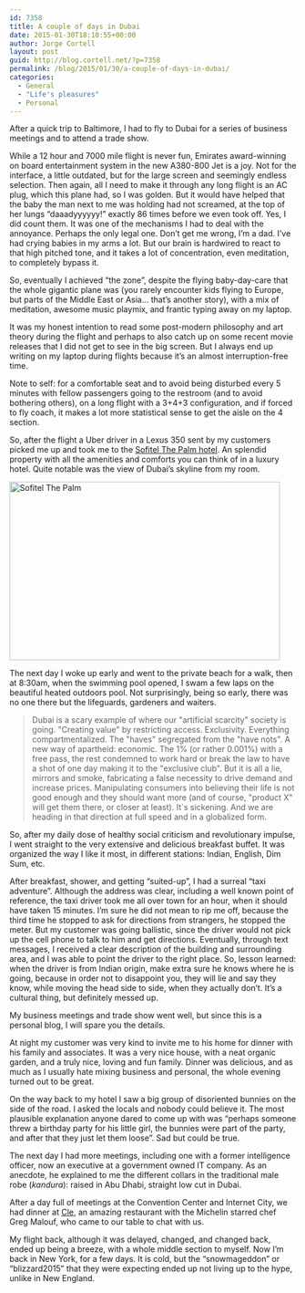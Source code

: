 ```yaml
---
id: 7358
title: A couple of days in Dubai
date: 2015-01-30T18:10:55+00:00
author: Jorge Cortell
layout: post
guid: http://blog.cortell.net/?p=7358
permalink: /blog/2015/01/30/a-couple-of-days-in-dubai/
categories:
  - General
  - "Life's pleasures"
  - Personal
---
```

After a quick trip to Baltimore, I had to fly to Dubai for a series of business meetings and to attend a trade show.

While a 12 hour and 7000 mile flight is never fun, Emirates award-winning on board entertainment system in the new A380-800 Jet is a joy. Not for the interface, a little outdated, but for the large screen and seemingly endless selection. Then again, all I need to make it through any long flight is an AC plug, which this plane had, so I was golden. But it would have helped that the baby the man next to me was holding had not screamed, at the top of her lungs “daaadyyyyyy!” exactly 86 times before we even took off. Yes, I did count them. It was one of the mechanisms I had to deal with the annoyance. Perhaps the only legal one. Don’t get me wrong, I’m a dad. I’ve had crying babies in my arms a lot. But our brain is hardwired to react to that high pitched tone, and it takes a lot of concentration, even meditation, to completely bypass it.

So, eventually I achieved “the zone”, despite the flying baby-day-care that the whole gigantic plane was (you rarely encounter kids flying to Europe, but parts of the Middle East or Asia… that’s another story), with a mix of meditation, awesome music playmix, and frantic typing away on my laptop.

It was my honest intention to read some post-modern philosophy and art theory during the flight and perhaps to also catch up on some recent movie releases that I did not get to see in the big screen. But I always end up writing on my laptop during flights because it’s an almost interruption-free time.

Note to self: for a comfortable seat and to avoid being disturbed every 5 minutes with fellow passengers going to the restroom (and to avoid bothering others), on a long flight with a 3+4+3 configuration, and if forced to fly coach, it makes a lot more statistical sense to get the aisle on the 4 section.

So, after the flight a Uber driver in a Lexus 350 sent by my customers picked me up and took me to the <a title="http://www.sofitel-dubai-thepalm.com/en" href="http://www.sofitel-dubai-thepalm.com/en" target="_blank">Sofitel The Palm hotel</a>. An splendid property with all the amenities and comforts you can think of in a luxury hotel. Quite notable was the view of Dubai’s skyline from my room.

<img class="aligncenter" src="http://gulfnews.com/polopoly_fs/1.627105!/image/1366806873.jpg_gen/derivatives/box_475/1366806873.jpg" alt="Sofitel The Palm" width="475" height="313" />

The next day I woke up early and went to the private beach for a walk, then at 8:30am, when the swimming pool opened, I swam a few laps on the beautiful heated outdoors pool. Not surprisingly, being so early, there was no one there but the lifeguards, gardeners and waiters.

> Dubai is a scary example of where our "artificial scarcity" society is going. "Creating value" by restricting access. Exclusivity. Everything compartmentalized. The "haves" segregated from the "have nots". A new way of apartheid: economic. The 1% (or rather 0.001%) with a free pass, the rest condemned to work hard or break the law to have a shot of one day making it to the "exclusive club". But it is all a lie, mirrors and smoke, fabricating a false necessity to drive demand and increase prices. Manipulating consumers into believing their life is not good enough and they should want more (and of course, "product X" will get them there, or closer at least). It`s sickening. And we are heading in that direction at full speed and in a globalized form.

So, after my daily dose of healthy social criticism and revolutionary impulse, I went straight to the very extensive and delicious breakfast buffet. It was organized the way I like it most, in different stations: Indian, English, Dim Sum, etc.

After breakfast, shower, and getting “suited-up”, I had a surreal “taxi adventure”. Although the address was clear, including a well known point of reference, the taxi driver took me all over town for an hour, when it should have taken 15 minutes. I’m sure he did not mean to rip me off, because the third time he stopped to ask for directions from strangers, he stopped the meter. But my customer was going ballistic, since the driver would not pick up the cell phone to talk to him and get directions. Eventually, through text messages, I received a clear description of the building and surrounding area, and I was able to point the driver to the right place. So, lesson learned: when the driver is from Indian origin, make extra sure he knows where he is going, because in order not to disappoint you, they will lie and say they know, while moving the head side to side, when they actually don’t. It’s a cultural thing, but definitely messed up.

My business meetings and trade show went well, but since this is a personal blog, I will spare you the details.

At night my customer was very kind to invite me to his home for dinner with his family and associates. It was a very nice house, with a neat organic garden, and a truly nice, loving and fun family. Dinner was delicious, and as much as I usually hate mixing business and personal, the whole evening turned out to be great.

On the way back to my hotel I saw a big group of disoriented bunnies on the side of the road. I asked the locals and nobody could believe it. The most plausible explanation anyone dared to come up with was “perhaps someone threw a birthday party for his little girl, the bunnies were part of the party, and after that they just let them loose”. Sad but could be true.

The next day I had more meetings, including one with a former intelligence officer, now an executive at a government owned IT company. As an anecdote, he explained to me the different collars in the traditional male robe (_kandura_): raised in Abu Dhabi, straight low cut in Dubai.

After a day full of meetings at the Convention Center and Internet City, we had dinner at <a title="http://cle-dubai.com/" href="http://cle-dubai.com/" target="_blank">Cle</a>, an amazing restaurant with the Michelin starred chef Greg Malouf, who came to our table to chat with us.

My flight back, although it was delayed, changed, and changed back, ended up being a breeze, with a whole middle section to myself. Now I’m back in New York, for a few days. It is cold, but the “snowmageddon” or “blizzard2015” that they were expecting ended up not living up to the hype, unlike in New England.